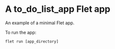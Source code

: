 # A to_do_list_app Flet app

An example of a minimal Flet app.

To run the app:

```
flet run [app_directory]
```